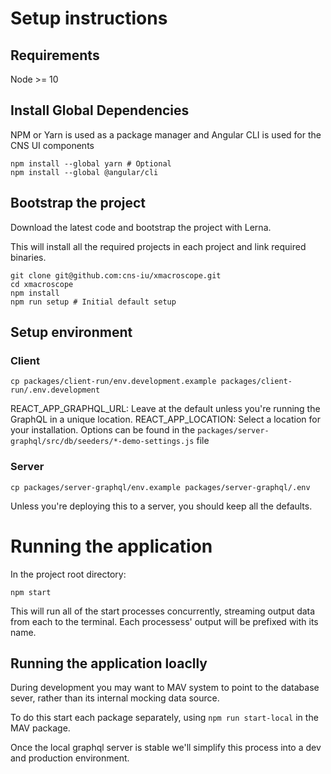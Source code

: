 # Setup instructions

## Requirements

Node >= 10


## Install Global Dependencies
NPM or Yarn is used as a package manager and Angular CLI is used for the CNS UI components
```
npm install --global yarn # Optional
npm install --global @angular/cli
```

## Bootstrap the project
Download the latest code and bootstrap the project with Lerna.

This will install all the required projects in each project and link required binaries.
```
git clone git@github.com:cns-iu/xmacroscope.git
cd xmacroscope
npm install
npm run setup # Initial default setup
```

## Setup environment
### Client
```
cp packages/client-run/env.development.example packages/client-run/.env.development
```
REACT_APP_GRAPHQL_URL: Leave at the default unless you're running the GraphQL in a unique location.
REACT_APP_LOCATION: Select a location for your installation. Options can be found in the `packages/server-graphql/src/db/seeders/*-demo-settings.js` file
### Server
```
cp packages/server-graphql/env.example packages/server-graphql/.env
```
Unless you're deploying this to a server, you should keep all the defaults.

# Running the application

In the project root directory:
```
npm start
```
This will run all of the start processes concurrently, streaming output data from each to the terminal. Each processess' output will be prefixed with its name.

## Running the application loaclly
During development you may want to MAV system to point to the database sever, rather than its internal mocking data source.

To do this start each package separately, using `npm run start-local` in the MAV package.

Once the local graphql server is stable we'll simplify this process into a dev and production environment.
